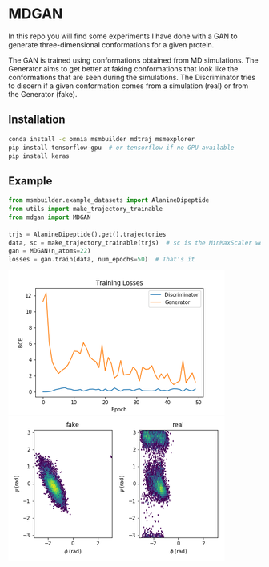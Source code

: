 # MDGAN
In this repo you will find some experiments I have done with a GAN to generate three-dimensional conformations
for a given protein.

The GAN is trained using conformations obtained from MD simulations. The Generator aims to get
better at faking conformations that look like the conformations that are seen during the simulations.
The Discriminator tries to discern if a given conformation comes from a simulation (real) or from the
Generator (fake).


## Installation


```bash
conda install -c omnia msmbuilder mdtraj msmexplorer
pip install tensorflow-gpu  # or tensorflow if no GPU available
pip install keras
```

## Example

```python
from msmbuilder.example_datasets import AlanineDipeptide
from utils import make_trajectory_trainable
from mdgan import MDGAN

trjs = AlanineDipeptide().get().trajectories
data, sc = make_trajectory_trainable(trjs)  # sc is the MinMaxScaler we'll need it later
gan = MDGAN(n_atoms=22)
losses = gan.train(data, num_epochs=50)  # That's it
```

![losses](./losses.png)
![features](./features.png)